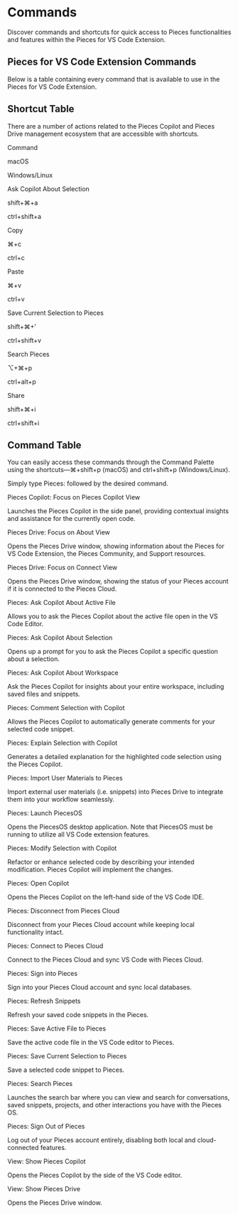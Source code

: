 # Commands

Discover commands and shortcuts for quick access to Pieces functionalities and features within the Pieces for VS Code Extension.

## Pieces for VS Code Extension Commands

Below is a table containing every command that is available to use in the Pieces for VS Code Extension.



## Shortcut Table

There are a number of actions related to the Pieces Copilot and Pieces Drive management ecosystem that are accessible with shortcuts.

Command

macOS

Windows/Linux

Ask Copilot About Selection

shift+⌘+a

ctrl+shift+a

Copy

⌘+c

ctrl+c

Paste

⌘+v

ctrl+v

Save Current Selection to Pieces

shift+⌘+’

ctrl+shift+v

Search Pieces

⌥+⌘+p

ctrl+alt+p

Share

shift+⌘+i

ctrl+shift+i

## Command Table

You can easily access these commands through the Command Palette using the shortcuts—⌘+shift+p (macOS) and ctrl+shift+p (Windows/Linux).

Simply type Pieces: followed by the desired command.

Pieces Copilot: Focus on Pieces Copilot View

Launches the Pieces Copilot in the side panel, providing contextual insights and assistance for the currently open code.

Pieces Drive: Focus on About View

Opens the Pieces Drive window, showing information about the Pieces for VS Code Extension, the Pieces Community, and Support resources.

Pieces Drive: Focus on Connect View

Opens the Pieces Drive window, showing the status of your Pieces account if it is connected to the Pieces Cloud.

Pieces: Ask Copilot About Active File

Allows you to ask the Pieces Copilot about the active file open in the VS Code Editor.

Pieces: Ask Copilot About Selection

Opens up a prompt for you to ask the Pieces Copilot a specific question about a selection.

Pieces: Ask Copilot About Workspace

Ask the Pieces Copilot for insights about your entire workspace, including saved files and snippets.

Pieces: Comment Selection with Copilot

Allows the Pieces Copilot to automatically generate comments for your selected code snippet.

Pieces: Explain Selection with Copilot

Generates a detailed explanation for the highlighted code selection using the Pieces Copilot.

Pieces: Import User Materials to Pieces

Import external user materials (i.e. snippets) into Pieces Drive to integrate them into your workflow seamlessly.

Pieces: Launch PiecesOS

Opens the PiecesOS desktop application. Note that PiecesOS must be running to utilize all VS Code extension features.

Pieces: Modify Selection with Copilot

Refactor or enhance selected code by describing your intended modification. Pieces Copilot will implement the changes.

Pieces: Open Copilot

Opens the Pieces Copilot on the left-hand side of the VS Code IDE.

Pieces: Disconnect from Pieces Cloud

Disconnect from your Pieces Cloud account while keeping local functionality intact.

Pieces: Connect to Pieces Cloud

Connect to the Pieces Cloud and sync VS Code with Pieces Cloud.

Pieces: Sign into Pieces

Sign into your Pieces Cloud account and sync local databases.

Pieces: Refresh Snippets

Refresh your saved code snippets in the Pieces.

Pieces: Save Active File to Pieces

Save the active code file in the VS Code editor to Pieces.

Pieces: Save Current Selection to Pieces

Save a selected code snippet to Pieces.

Pieces: Search Pieces

Launches the search bar where you can view and search for conversations, saved snippets, projects, and other interactions you have with the Pieces OS.

Pieces: Sign Out of Pieces

Log out of your Pieces account entirely, disabling both local and cloud-connected features.

View: Show Pieces Copilot

Opens the Pieces Copilot by the side of the VS Code editor.

View: Show Pieces Drive

Opens the Pieces Drive window.